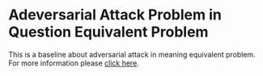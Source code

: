 # Adeversarial Attack Problem in Question Equivalent Problem
This is a baseline about adversarial attack in meaning equivalent problem.
For more information please [click here](https://biendata.com/competition/2019diac/).